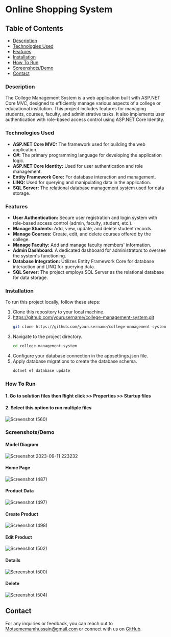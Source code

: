 # Online Shopping System

## Table of Contents
- [Description](#description)
- [Technologies Used](#technologies-used)
- [Features](#features)
- [Installation](#installation)
- [How To Run](#How-To-Run)
- [Screenshots/Demo](#screenshotsdemo)
- [Contact](#contact)

### Description

The College Management System is a web application built with ASP.NET Core MVC, designed to efficiently manage various aspects of a college or educational institution. This project includes features for managing students, courses, faculty, and administrative tasks. It also implements user authentication with role-based access control using ASP.NET Core Identity.

### Technologies Used

- **ASP.NET Core MVC:** The framework used for building the web application.
- **C#:** The primary programming language for developing the application logic.
- **ASP.NET Core Identity:** Used for user authentication and role management.
- **Entity Framework Core:** For database interaction and management.
- **LINQ:** Used for querying and manipulating data in the application.
- **SQL Server:** The relational database management system used for data storage.

### Features

- **User Authentication:** Secure user registration and login system with role-based access control (admin, faculty, student, etc.).
- **Manage Students:** Add, view, update, and delete student records.
- **Manage Courses:** Create, edit, and delete courses offered by the college.
- **Manage Faculty:** Add and manage faculty members' information.
- **Admin Dashboard:** A dedicated dashboard for administrators to oversee the system's functioning.
- **Database Integration:** Utilizes Entity Framework Core for database interaction and LINQ for querying data.
- **SQL Server:** The project employs SQL Server as the relational database for data storage.

### Installation

To run this project locally, follow these steps:

 1. Clone this repository to your local machine.
 2. https://github.com/yourusername/college-management-system.git
    ```bash
    git clone https://github.com/yourusername/college-management-system.git
 3. Navigate to the project directory.
    ```bash
    cd college-management-system
 4. Configure your database connection in the appsettings.json file.
 5. Apply database migrations to create the database schema.
    ```bash
    dotnet ef database update

### How To Run
#### 1. Go to solution files then Right click >> Properties >> Startup files
#### 2. Select this option to run multiple files 
![Screenshot (560)](https://github.com/Moatsem-Emam/OnlineShoppingSystem-Asp.NET-Consume-WebApi-CRUD-Project/assets/146538331/518cb12a-206f-4722-88c2-103fef1501b5)


### Screenshots/Demo
#### Model Diagram
![Screenshot 2023-09-11 223232](https://github.com/Moatsem-Emam/OnlineShoppingSystem-Asp.NET-Consume-WebApi-CRUD-Project/assets/146538331/571190c1-244c-42c2-93e1-9ee4f64c37a6)
#### Home Page
![Screenshot (487)](https://github.com/Moatsem-Emam/OnlineShoppingSystem-Asp.NET-Consume-WebApi-CRUD-Project/assets/146538331/d64de4f4-7413-4d21-a4ed-7e514b40529c)
#### Product Data
![Screenshot (497)](https://github.com/Moatsem-Emam/OnlineShoppingSystem-Asp.NET-Consume-WebApi-CRUD-Project/assets/146538331/bbca7511-f63b-4f9f-b7a9-29e39cdd0e0d)
#### Create Product
![Screenshot (498)](https://github.com/Moatsem-Emam/OnlineShoppingSystem-Asp.NET-Consume-WebApi-CRUD-Project/assets/146538331/36650324-248a-4d6e-b422-7173d1d7df7c)
#### Edit Product
![Screenshot (502)](https://github.com/Moatsem-Emam/OnlineShoppingSystem-Asp.NET-Consume-WebApi-CRUD-Project/assets/146538331/ceba4a37-d8b3-4a70-ba3b-fae7c7d8288c)
#### Details
![Screenshot (500)](https://github.com/Moatsem-Emam/OnlineShoppingSystem-Asp.NET-Consume-WebApi-CRUD-Project/assets/146538331/d46721fa-02a3-411e-8954-dfe2bcbc41b4)
#### Delete
![Screenshot (504)](https://github.com/Moatsem-Emam/OnlineShoppingSystem-Asp.NET-Consume-WebApi-CRUD-Project/assets/146538331/6d5a8a66-7b22-4b78-8de2-dec48247c9df)
## Contact

For any inquiries or feedback, you can reach out to [Motsememamhussain@gmail.com](mailto:Motsememamhussain@gmail.com) or connect with us on [GitHub](https://github.com/Moatsem-Emam).

